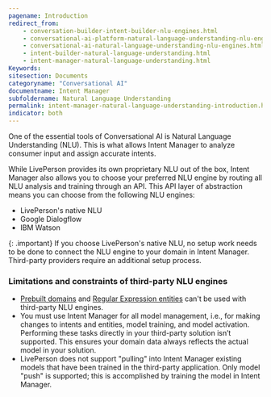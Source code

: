 ```yaml
---
pagename: Introduction
redirect_from:
    - conversation-builder-intent-builder-nlu-engines.html
    - conversational-ai-platform-natural-language-understanding-nlu-engines.html
    - conversational-ai-natural-language-understanding-nlu-engines.html
    - intent-builder-natural-language-understanding.html
    - intent-manager-natural-language-understanding.html
Keywords:
sitesection: Documents
categoryname: "Conversational AI"
documentname: Intent Manager
subfoldername: Natural Language Understanding
permalink: intent-manager-natural-language-understanding-introduction.html
indicator: both
---
```


One of the essential tools of Conversational AI is Natural Language Understanding (NLU). This is what allows Intent Manager to analyze consumer input and assign accurate intents.

While LivePerson provides its own proprietary NLU out of the box, Intent Manager also allows you to choose your preferred NLU engine by routing all NLU analysis and training through an API. This API layer of abstraction means you can choose from the following NLU engines:

- LivePerson's native NLU
- Google Dialogflow
- IBM Watson
<!-- - Your own custom, Rasa-based NLU engine -->

{: .important}
If you choose LivePerson's native NLU, no setup work needs to be done to connect the NLU engine to your domain in Intent Manager. Third-party providers require an additional setup process.

### Limitations and constraints of third-party NLU engines

- [Prebuilt domains](intent-manager-key-terms-concepts.html#prebuilt-domains) and [Regular Expression entities](intent-manager-key-terms-concepts.html#entities) can't be used with third-party NLU engines.
- You must use Intent Manager for all model management, i.e., for making changes to intents and entities, model training, and model activation. Performing these tasks directly in your third-party solution isn’t supported. This ensures your domain data always reflects the actual model in your solution.
- LivePerson does not support "pulling" into Intent Manager existing models that have been trained in the third-party application. Only model "push" is supported; this is accomplished by training the model in Intent Manager.
